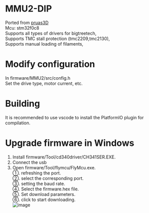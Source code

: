 # MMU2-DIP
Ported from [pruas3D](https://github.com/prusa3d/MM-control-01)  
Mcu: stm32f0c8  
Supports all types of drivers for bigtreetech,  
Supports TMC stall protection (tmc2209,tmc2130),  
Supports manual loading of filaments,  

# Modify configuration  
In firmware/MMU2/src/config.h  
Set the drive type, motor current, etc.

# Building  
It is recommended to use vscode to install the PlatformIO plugin for compilation.  

# Upgrade firmware in Windows  
1. Install firmware/Tool/cd340driver/CH341SER.EXE.  
2. Connect the usb  
3. Open firmware/Tool/flymcu/FlyMcu.exe.  
  ①. refreshing the port.  
  ②. select the corresponding port.  
  ③. setting the baud rate.  
  ④. Select the firmware.hex file.  
  ⑤. Set download parameters.  
  ⑥. click to start downloading.  
  ![image](https://github.com/bigtreetech/MMU2-DIP/blob/master/firmware/Tool/UpgrateFirmware.png)
